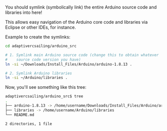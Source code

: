 You should symlink (symbolically link) the entire Arduino source code and libraries into here!

This allows easy navigation of the Arduino core code and libraries via Eclipse or other IDEs, for instance. 

Example to create the symlinks:

```bash
cd adaptivercsailing/arduino_src

# 1. Symlink main Arduino source code (change this to obtain whatever
#    source code version you have)
ln -si ~/Downloads/Install_Files/Arduino/arduino-1.8.13 .

# 2. Symlink Arduino libraries
ln -si ~/Arduino/libraries .
```

Now, you'll see something like this tree:
```bash
adaptivercsailing/arduino_src$ tree
.
├── arduino-1.8.13 -> /home/username/Downloads/Install_Files/Arduino/arduino-1.8.13
├── libraries -> /home/username/Arduino/libraries
└── README.md

2 directories, 1 file
```
